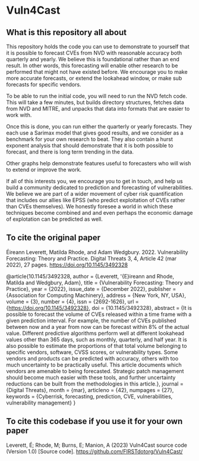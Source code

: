 # Vuln4Cast

## What is this repository all about
This repository holds the code you can use to demonstrate to yourself that it is possible to forecast 
CVEs from NVD with reasonable accuracy both quarterly and yearly. We believe this is foundational rather than
an end result. In other words, this forecasting will enable other research to be performed that might not have
existed before. We encourage you to make more accurate forecasts, or extend the lookahead window, or make sub 
forecasts for specific vendors.

To be able to run the initial code, you will need to run the NVD fetch code. This will take a few minutes, but
builds directory structures, fetches data from NVD and MITRE, and unpacks that data into formats that are easier
to work with.

Once this is done, you can run either the quarterly or yearly forecasts. They each use a Sarimax model that gives
good results, and we consider as a benchmark for your own research to beat. They also contain a hurst exponent analysis
that should demonstrate that it is both possible to forecast, and there is long term trending in the data.

Other graphs help demonstrate features useful to forecasters who will wish to extend or improve the work.

If all of this interests you, we encourage you to get in touch, and help us build a community dedicated to
prediction and forecasting of vulnerabilities. We believe we are part of a wider movement of cyber risk quantification
that includes our allies like EPSS (who predict exploitation of CVEs rather than CVEs themselves). We honestly
foresee a world in which these techniques become combined and and even perhaps the economic damage of explotation can be 
predicted as well.

## To cite the original paper

Éireann Leverett, Matilda Rhode, and Adam Wedgbury. 2022. Vulnerability Forecasting: Theory and Practice. Digital Threats 3, 4, Article 42 (mar
2022), 27 pages. https://doi.org/10.1145/3492328

@article{10.1145/3492328,
author = {Leverett, \'{E}ireann and Rhode, Matilda and Wedgbury, Adam},
title = {Vulnerability Forecasting: Theory and Practice},
year = {2022},
issue_date = {December 2022},
publisher = {Association for Computing Machinery},
address = {New York, NY, USA},
volume = {3},
number = {4},
issn = {2692-1626},
url = {https://doi.org/10.1145/3492328},
doi = {10.1145/3492328},
abstract = {It is possible to forecast the volume of CVEs released within a time frame with a given prediction interval. For example, the number of CVEs published between now and a year from now can be forecast within 8% of the actual value. Different predictive algorithms perform well at different lookahead values other than 365 days, such as monthly, quarterly, and half year. It is also possible to estimate the proportions of that total volume belonging to specific vendors, software, CVSS scores, or vulnerability types. Some vendors and products can be predicted with accuracy, others with too much uncertainty to be practically useful. This article documents which vendors are amenable to being forecasted. Strategic patch management should become much easier with these tools, and further uncertainty reductions can be built from the methodologies in this article.},
journal = {Digital Threats},
month = {mar},
articleno = {42},
numpages = {27},
keywords = {Cyberrisk, forecasting, prediction, CVE, vulnerabilities, vulnerability management}
}

## To cite this codebase if you use it for your own paper

Leverett, É; Rhode, M; Burns, E; Manion, A (2023) Vuln4Cast source code (Version 1.0) [Source code]. https://github.com/FIRSTdotorg/Vuln4Cast/
